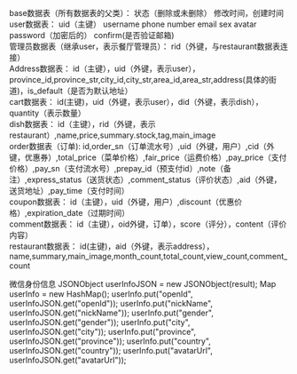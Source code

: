 base数据表（所有数据表的父类）：
状态（删除或未删除） 修改时间，创建时间
\
user数据表：
uid（主键） username phone number email sex avatar password（加密后的） confirm(是否验证邮箱)
\
管理员数据表（继承user，表示餐厅管理员）：
rid（外键，与restaurant数据表连接）
\
Address数据表：
id（主键），uid（外键，表示user），province_id,province_str,city_id,city_str,area_id,area_str,address(具体的街道)，is_default（是否为默认地址）
\
cart数据表：
id(主键)，uid（外键，表示user），did（外键，表示dish），quantity（表示数量）
\
dish数据表：
id（主键），rid（外键，表示restaurant）,name,price,summary.stock,tag,main_image
\
order数据表（订单):
id,order_sn（订单流水号）,uid（外键，用户）,cid（外键，优惠券）,total_price（菜单价格）,fair_price（运费价格）,pay_price（支付价格）,pay_sn（支付流水号）,prepay_id（预支付id）,note（备注）,express_status（送货状态）,comment_status（评价状态）,aid（外键，送货地址）,pay_time（支付时间）
\
coupon数据表：
id（主键），uid（外键，用户）,discount（优惠价格）,expiration_date（过期时间）
\
comment数据表：
id（主键），oid外键，订单），score（评分），content（评价内容）
\
restaurant数据表：
id(主键)，aid（外键，表示address），name,summary,main_image,month_count,total_count,view_count,comment_count


微信身份信息
JSONObject userInfoJSON = new JSONObject(result);
				Map userInfo = new HashMap();
				userInfo.put("openId", userInfoJSON.get("openId"));
				userInfo.put("nickName", userInfoJSON.get("nickName"));
				userInfo.put("gender", userInfoJSON.get("gender"));
				userInfo.put("city", userInfoJSON.get("city"));
				userInfo.put("province", userInfoJSON.get("province"));
				userInfo.put("country", userInfoJSON.get("country"));
				userInfo.put("avatarUrl", userInfoJSON.get("avatarUrl"));
